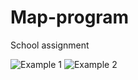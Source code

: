 # Map-program
School assignment

![Example 1](https://cloud.githubusercontent.com/assets/14196129/15805414/2f192c3a-2b2a-11e6-8770-9495dc69e937.png)
![Example 2](https://cloud.githubusercontent.com/assets/14196129/15805413/283add1e-2b2a-11e6-9e7b-821640874b02.png)
